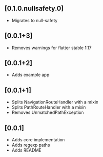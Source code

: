 ## [0.1.0.nullsafety.0]

* Migrates to null-safety

## [0.0.1+3]

* Removes warnings for flutter stable 1.17

## [0.0.1+2]

* Adds example app

## [0.0.1+1]

* Splits NavigationRouteHandler with a mixin
* Splits PathRouteHandler with a mixin
* Removes UnmatchedPathException

## [0.0.1]

* Adds core implementation
* Adds regexp paths
* Adds README
